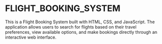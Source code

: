 # FLIGHT_BOOKING_SYSTEM
This is a Flight Booking System built with HTML, CSS, and JavaScript. The application allows users to search for flights based on their travel preferences, view available options, and make bookings directly through an interactive web interface.
